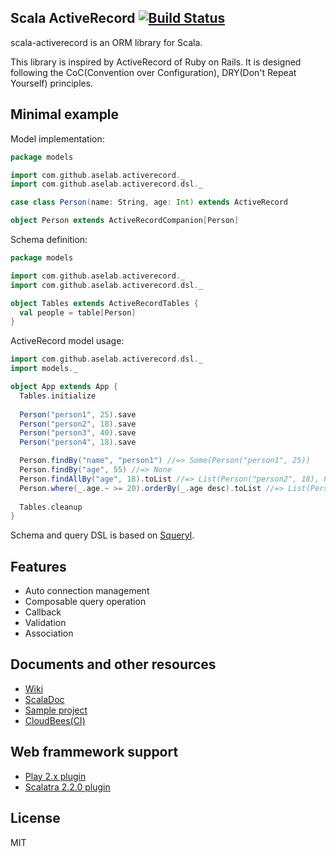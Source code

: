 ## Scala ActiveRecord [![Build Status](https://aselab.ci.cloudbees.com/job/scala-activerecord/badge/icon)](https://aselab.ci.cloudbees.com/job/scala-activerecord/)

scala-activerecord is an ORM library for Scala.

This library is inspired by ActiveRecord of Ruby on Rails.
It is designed following the CoC(Convention over Configuration), DRY(Don't Repeat Yourself) principles.

## Minimal example

Model implementation:

```scala
package models

import com.github.aselab.activerecord._
import com.github.aselab.activerecord.dsl._

case class Person(name: String, age: Int) extends ActiveRecord

object Person extends ActiveRecordCompanion[Person]
```

Schema definition:

```scala
package models

import com.github.aselab.activerecord._
import com.github.aselab.activerecord.dsl._

object Tables extends ActiveRecordTables {
  val people = table[Person]
}
```

ActiveRecord model usage:

```scala
import com.github.aselab.activerecord.dsl._
import models._

object App extends App {
  Tables.initialize
  
  Person("person1", 25).save
  Person("person2", 18).save
  Person("person3", 40).save
  Person("person4", 18).save

  Person.findBy("name", "person1") //=> Some(Person("person1", 25))
  Person.findBy("age", 55) //=> None
  Person.findAllBy("age", 18).toList //=> List(Person("person2", 18), Person("person4", 18))
  Person.where(_.age.~ >= 20).orderBy(_.age desc).toList //=> List(Person("person3", 40), Person("person1", 25))
  
  Tables.cleanup
}
```

Schema and query DSL is based on [Squeryl](http://squeryl.org/).

## Features

* Auto connection management
* Composable query operation
* Callback
* Validation
* Association

## Documents and other resources

* [Wiki](https://github.com/aselab/scala-activerecord/wiki)
* [ScalaDoc](https://aselab.ci.cloudbees.com/job/scala-activerecord/javadoc/)
* [Sample project](https://github.com/aselab/scala-activerecord-sample)
* [CloudBees(CI)](https://aselab.ci.cloudbees.com/job/scala-activerecord/)

## Web frammework support

* [Play 2.x plugin](https://github.com/aselab/scala-activerecord/tree/master/play2)
* [Scalatra 2.2.0 plugin](https://github.com/aselab/scala-activerecord/tree/master/scalatra)

## License

MIT
